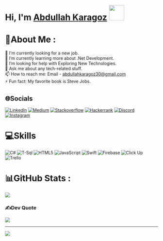 # Hi, I'm [Abdullah Karagoz](https://www.linkedin.com/in/abdullahkaragoz/) <img src = "https://raw.githubusercontent.com/MartinHeinz/MartinHeinz/master/wave.gif" width = 50px>

# 💫About Me :
 🔭 I'm currently looking for a new job.\
 🌱 I’m currently learning more about .Net Development.\
 🤔 I’m looking for help with Exploring New Technologies.\
 💬 Ask me about any tech-related stuff.\
 📫 How to reach me: Email - abdullahkaragoz30@gmail.com\
 ⚡ Fun fact: My favorite book is Steve Jobs.

## 🌐Socials
[![LinkedIn](https://img.shields.io/badge/LinkedIn-%230077B5.svg?logo=linkedin&logoColor=white)](https://linkedin.com/in/abdullahkaragoz) 
[![Medium](https://img.shields.io/badge/-Medium-757575?style=flat-quare&labelColor=757575&logo=Medium&logoColor=white&link=link)](https://medium.com/@abdullahkaragoz) 
[![Stackoverflow](https://img.shields.io/badge/stackoverflow-12100E?logo=stackoverflow&logoColor=white)](https://stackoverflow.com/users/14294860)
[![Hackerrank](https://img.shields.io/badge/hackerrank-12100E?logo=hackerrank&logoColor=white)](https://hackerrank.com/abdullahkaragoz1) 
[![Discord](https://img.shields.io/badge/discord-12100E?logo=discord&logoColor=white)](https://discord.gg/abdullahkaraqoz) 
[![Instagram](https://img.shields.io/badge/Instagram-%23E4405F.svg?logo=Instagram&logoColor=white)](https://instagram.com/abdullahkaraqoz) 

# 💻Skills
![C#](https://img.shields.io/badge/c%23-%23239120.svg?style=for-the-badge&logo=c-sharp&logoColor=white) ![T-Sql](https://img.shields.io/badge/microsoft-sql-server%23E34F26.svg?style=for-the-badge&logo=microsoft-sql-server&logoColor=white) ![HTML5](https://img.shields.io/badge/html5-%23E34F26.svg?style=for-the-badge&logo=html5&logoColor=white) ![JavaScript](https://img.shields.io/badge/javascript-%23323330.svg?style=for-the-badge&logo=javascript&logoColor=%23F7DF1E) ![Swift](https://img.shields.io/badge/swift-%23F24E1E.svg?style=for-the-badge&logo=swift&logoColor=white) ![Firebase](https://img.shields.io/badge/firebase-%23039BE5.svg?style=for-the-badge&logo=firebase) ![Click Up](https://img.shields.io/badge/click-up-%23F24E1E.svg?style=for-the-badge&logo=click-up&logoColor=white) ![Trello](https://img.shields.io/badge/Trello-%23026AA7.svg?style=for-the-badge&logo=Trello&logoColor=white)
# 📊GitHub Stats :
![](https://github-readme-stats.vercel.app/api?username=abdullahkaragoz&theme=radical&hide_border=false&include_all_commits=false&count_private=true)<br/>



### ✍️Dev Quote
![](https://quotes-github-readme.vercel.app/api?type=horizontal&theme=radical)

---
![](https://komarev.com/ghpvc/?username=abdullahkaragoz&style=flat)
